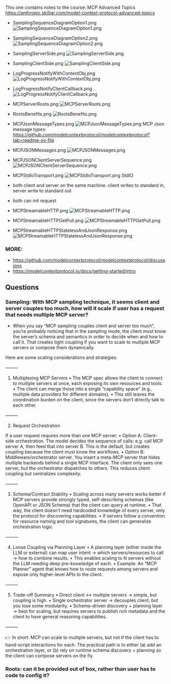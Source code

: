 This one contains notes to the course: MCP Advanced Topics https://anthropic.skilljar.com/model-context-protocol-advanced-topics

- SamplingSequenceDiagramOption1.png
![ SamplingSequenceDiagramOption1.png ](img/SamplingSequenceDiagramOption1.png)


- SamplingSequenceDiagramOption2.png
![ SamplingSequenceDiagramOption2.png ](img/SamplingSequenceDiagramOption2.png)


- SamplingServerSide.png
![ SamplingServerSide.png ](img/SamplingServerSide.png)


- SamplingClientSide.png
![ SamplingClientSide.png ](img/SamplingClientSide.png)


- LogProgressNotifyWithContextObj.png
![ LogProgressNotifyWithContextObj.png ](img/LogProgressNotifyWithContextObj.png)


- LogProgressNotifyClientCallback.png
![ LogProgressNotifyClientCallback.png ](img/LogProgressNotifyClientCallback.png)


- MCPServerRoots.png
![ MCPServerRoots.png ](img/MCPServerRoots.png)


- RootsBenefits.png
![ RootsBenefits.png ](img/RootsBenefits.png)


- MCPJsonMessageTypes.png
![ MCPJsonMessageTypes.png ](img/MCPJsonMessageTypes.png)
MCP Json message types: https://github.com/modelcontextprotocol/modelcontextprotocol?tab=readme-ov-file


- MCPJSONMessages.png
![ MCPJSONMessages.png ](img/MCPJSONMessages.png)


- MCPJSONClientServerSequence.png
![ MCPJSONClientServerSequence.png ](img/MCPJSONClientServerSequence.png)


- MCPStdIoTransport.png
![ MCPStdIoTransport.png ](img/MCPStdIoTransport.png)
StdIO 
- both client and server on the same machine. client writes to standard in, server write to standard out
- both can init request


- MCPStreamableHTTP.png
![ MCPStreamableHTTP.png ](img/MCPStreamableHTTP.png)


- MCPStreamableHTTPGetPull.png
![ MCPStreamableHTTPGetPull.png ](img/MCPStreamableHTTPGetPull.png)


- MCPStreamableHTTPStatelessAndJsonResponse.png
![ MCPStreamableHTTPStatelessAndJsonResponse.png ](img/MCPStreamableHTTPStatelessAndJsonResponse.png)



### MORE:
- https://github.com/modelcontextprotocol/modelcontextprotocol/discussions
- https://modelcontextprotocol.io/docs/getting-started/intro
## Questions
### Sampling: With MCP sampling technique, it seems client and server couples too much, how will it scale if user has a request that needs multiple MCP server?

- When you say “MCP sampling couples client and server too much”, you’re probably noticing that in the sampling mode, the client must know the server’s schema and semantics in order to decide when and how to call it. That creates tight coupling if you want to scale to multiple MCP servers or compose them dynamically.

Here are some scaling considerations and strategies:

⸻

1. Multiplexing MCP Servers
	•	The MCP spec allows the client to connect to multiple servers at once, each exposing its own resources and tools.
	•	The client can merge those into a single “capability space” (e.g., multiple data providers for different domains).
	•	This still leaves the coordination burden on the client, since the servers don’t directly talk to each other.

⸻

2. Request Orchestration

If a user request requires more than one MCP server:
	•	Option A: Client-side orchestration. The model decides the sequence of calls: e.g. call MCP server A, then feed that into server B. This is the default, but creates coupling because the client must know the workflows.
	•	Option B: Middleware/orchestrator server. You insert a meta-MCP server that hides multiple backends behind a single MCP interface. The client only sees one server, but the orchestrator dispatches to others. This reduces client coupling but centralizes complexity.

⸻

3. Schema/Contract Stability
	•	Scaling across many servers works better if MCP servers provide strongly typed, self-describing schemas (like OpenAPI or JSON Schema) that the client can query at runtime.
	•	That way, the client doesn’t need hardcoded knowledge of every server, only the protocol for discovering capabilities.
	•	If servers follow a convention for resource naming and tool signatures, the client can generalize orchestration logic.

⸻

4. Loose Coupling via Planning Layer
	•	A planning layer (either inside the LLM or external) can map user intent → which servers/resources to call → how to combine results.
	•	This enables scaling to N servers without the LLM needing deep pre-knowledge of each.
	•	Example: An “MCP Planner” agent that knows how to route requests among servers and expose only higher-level APIs to the client.

⸻

5. Trade-off Summary
	•	Direct client ↔ multiple servers → simple, but coupling is high.
	•	Single orchestrator server → decouples client, but you lose some modularity.
	•	Schema-driven discovery + planning layer → best for scaling, but requires servers to publish rich metadata and the client to have general reasoning capabilities.

⸻

👉 In short: MCP can scale to multiple servers, but not if the client has to hand-script interactions for each. The practical path is to either (a) add an orchestration layer, or (b) rely on runtime schema discovery + planning so the client can compose servers on the fly.


### Roots: can it be provided out of box, rather than user has to code to config it?

